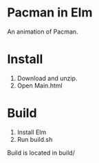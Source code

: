 Pacman in Elm
=============
An animation of Pacman.

Install
=======
1. Download and unzip.
2. Open Main.html

Build
=====
1. Install Elm
2. Run build.sh

Build is located in build/
